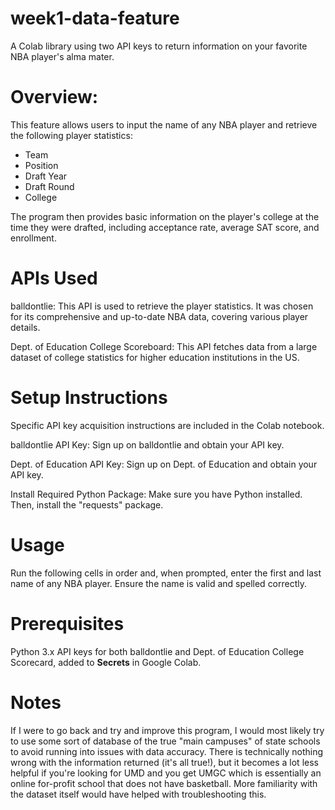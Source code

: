 # week1-data-feature
A Colab library using two API keys to return information on your favorite NBA player's alma mater. 

# Overview:
This feature allows users to input the name of any NBA player and retrieve the following player statistics:
*   Team
*   Position
*   Draft Year
*   Draft Round
*   College

The program then provides basic information on the player's college at the time they were drafted, including acceptance rate, average SAT score, and enrollment.

# APIs Used
balldontlie:
This API is used to retrieve the player statistics. It was chosen for its comprehensive and up-to-date NBA data, covering various player details.

Dept. of Education College Scoreboard:
This API fetches data from a large dataset of college statistics for higher education institutions in the US.

# Setup Instructions

Specific API key acquisition instructions are included in the Colab notebook.

balldontlie API Key: Sign up on balldontlie and obtain your API key.

Dept. of Education API Key: Sign up on Dept. of Education and obtain your API key.

Install Required Python Package: Make sure you have Python installed. Then, install the "requests" package.

# Usage
Run the following cells in order and, when prompted, enter the first and last name of any NBA player. Ensure the name is valid and spelled correctly.

# Prerequisites
Python 3.x
API keys for both balldontlie and Dept. of Education College Scorecard, added to **Secrets** in Google Colab.

# Notes
If I were to go back and try and improve this program, I would most likely try to use some sort of database of the true "main campuses" of state schools to avoid running into issues with data accuracy. There is technically nothing wrong with the information returned (it's all true!), but it becomes a lot less helpful if you're looking for UMD and you get UMGC which is essentially an online for-profit school that does not have basketball. More familiarity with the dataset itself would have helped with troubleshooting this.
